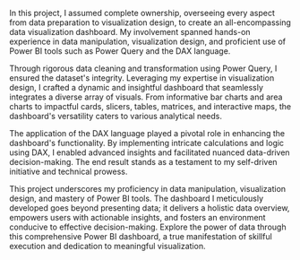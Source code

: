 In this project, I assumed complete ownership, overseeing every aspect from data preparation to visualization design, to create an all-encompassing data visualization dashboard. My involvement spanned hands-on experience in data manipulation, visualization design, and proficient use of Power BI tools such as Power Query and the DAX language.

Through rigorous data cleaning and transformation using Power Query, I ensured the dataset's integrity. Leveraging my expertise in visualization design, I crafted a dynamic and insightful dashboard that seamlessly integrates a diverse array of visuals. From informative bar charts and area charts to impactful cards, slicers, tables, matrices, and interactive maps, the dashboard's versatility caters to various analytical needs.

The application of the DAX language played a pivotal role in enhancing the dashboard's functionality. By implementing intricate calculations and logic using DAX, I enabled advanced insights and facilitated nuanced data-driven decision-making. The end result stands as a testament to my self-driven initiative and technical prowess.

This project underscores my proficiency in data manipulation, visualization design, and mastery of Power BI tools. The dashboard I meticulously developed goes beyond presenting data; it delivers a holistic data overview, empowers users with actionable insights, and fosters an environment conducive to effective decision-making.
Explore the power of data through this comprehensive Power BI dashboard, a true manifestation of skillful execution and dedication to meaningful visualization.
